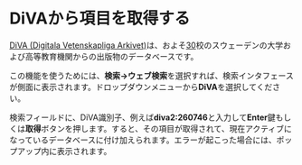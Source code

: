 # DiVAから項目を取得する

[DiVA (Digitala Vetenskapliga Arkivet)](http://www.diva-portal.org/)は、およそ[30](http://www.diva-portal.org/smash/aboutdiva.jsf)校のスウェーデンの大学および高等教育機関からの出版物のデータベースです。

この機能を使うためには、**検索→ウェブ検索**を選択すれば、検索インタフェースが側面に表示されます。ドロップダウンメニューから**DiVA**を選択してください。

検索フィールドに、DiVA識別子、例えば**diva2:260746**と入力して**Enter**鍵もしくは**取得**ボタンを押します。すると、その項目が取得されて、現在アクティブになっているデータベースに付け加えられます。エラーが起こった場合には、ポップアップ内に表示されます。
